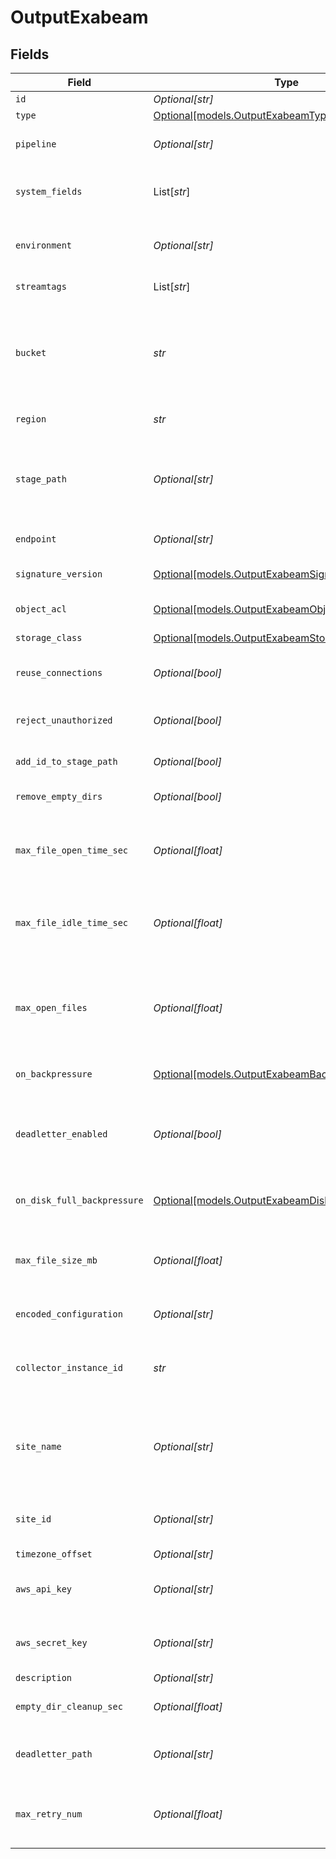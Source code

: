 # OutputExabeam


## Fields

| Field                                                                                                                                                                                           | Type                                                                                                                                                                                            | Required                                                                                                                                                                                        | Description                                                                                                                                                                                     |
| ----------------------------------------------------------------------------------------------------------------------------------------------------------------------------------------------- | ----------------------------------------------------------------------------------------------------------------------------------------------------------------------------------------------- | ----------------------------------------------------------------------------------------------------------------------------------------------------------------------------------------------- | ----------------------------------------------------------------------------------------------------------------------------------------------------------------------------------------------- |
| `id`                                                                                                                                                                                            | *Optional[str]*                                                                                                                                                                                 | :heavy_minus_sign:                                                                                                                                                                              | Unique ID for this output                                                                                                                                                                       |
| `type`                                                                                                                                                                                          | [Optional[models.OutputExabeamType]](../models/outputexabeamtype.md)                                                                                                                            | :heavy_minus_sign:                                                                                                                                                                              | N/A                                                                                                                                                                                             |
| `pipeline`                                                                                                                                                                                      | *Optional[str]*                                                                                                                                                                                 | :heavy_minus_sign:                                                                                                                                                                              | Pipeline to process data before sending out to this output                                                                                                                                      |
| `system_fields`                                                                                                                                                                                 | List[*str*]                                                                                                                                                                                     | :heavy_minus_sign:                                                                                                                                                                              | Fields to automatically add to events, such as cribl_pipe. Supports wildcards.                                                                                                                  |
| `environment`                                                                                                                                                                                   | *Optional[str]*                                                                                                                                                                                 | :heavy_minus_sign:                                                                                                                                                                              | Optionally, enable this config only on a specified Git branch. If empty, will be enabled everywhere.                                                                                            |
| `streamtags`                                                                                                                                                                                    | List[*str*]                                                                                                                                                                                     | :heavy_minus_sign:                                                                                                                                                                              | Tags for filtering and grouping in @{product}                                                                                                                                                   |
| `bucket`                                                                                                                                                                                        | *str*                                                                                                                                                                                           | :heavy_check_mark:                                                                                                                                                                              | Name of the destination bucket. A constant or a JavaScript expression that can only be evaluated at init time. Example of referencing a JavaScript Global Variable: `myBucket-${C.vars.myVar}`. |
| `region`                                                                                                                                                                                        | *str*                                                                                                                                                                                           | :heavy_check_mark:                                                                                                                                                                              | Region where the bucket is located                                                                                                                                                              |
| `stage_path`                                                                                                                                                                                    | *Optional[str]*                                                                                                                                                                                 | :heavy_minus_sign:                                                                                                                                                                              | Filesystem location in which to buffer files, before compressing and moving to final destination. Use performant and stable storage.                                                            |
| `endpoint`                                                                                                                                                                                      | *Optional[str]*                                                                                                                                                                                 | :heavy_minus_sign:                                                                                                                                                                              | Google Cloud Storage service endpoint                                                                                                                                                           |
| `signature_version`                                                                                                                                                                             | [Optional[models.OutputExabeamSignatureVersion]](../models/outputexabeamsignatureversion.md)                                                                                                    | :heavy_minus_sign:                                                                                                                                                                              | Signature version to use for signing Google Cloud Storage requests                                                                                                                              |
| `object_acl`                                                                                                                                                                                    | [Optional[models.OutputExabeamObjectACL]](../models/outputexabeamobjectacl.md)                                                                                                                  | :heavy_minus_sign:                                                                                                                                                                              | Object ACL to assign to uploaded objects                                                                                                                                                        |
| `storage_class`                                                                                                                                                                                 | [Optional[models.OutputExabeamStorageClass]](../models/outputexabeamstorageclass.md)                                                                                                            | :heavy_minus_sign:                                                                                                                                                                              | Storage class to select for uploaded objects                                                                                                                                                    |
| `reuse_connections`                                                                                                                                                                             | *Optional[bool]*                                                                                                                                                                                | :heavy_minus_sign:                                                                                                                                                                              | Reuse connections between requests, which can improve performance                                                                                                                               |
| `reject_unauthorized`                                                                                                                                                                           | *Optional[bool]*                                                                                                                                                                                | :heavy_minus_sign:                                                                                                                                                                              | Reject certificates that cannot be verified against a valid CA, such as self-signed certificates                                                                                                |
| `add_id_to_stage_path`                                                                                                                                                                          | *Optional[bool]*                                                                                                                                                                                | :heavy_minus_sign:                                                                                                                                                                              | Add the Output ID value to staging location                                                                                                                                                     |
| `remove_empty_dirs`                                                                                                                                                                             | *Optional[bool]*                                                                                                                                                                                | :heavy_minus_sign:                                                                                                                                                                              | Remove empty staging directories after moving files                                                                                                                                             |
| `max_file_open_time_sec`                                                                                                                                                                        | *Optional[float]*                                                                                                                                                                               | :heavy_minus_sign:                                                                                                                                                                              | Maximum amount of time to write to a file. Files open for longer than this will be closed and moved to final output location.                                                                   |
| `max_file_idle_time_sec`                                                                                                                                                                        | *Optional[float]*                                                                                                                                                                               | :heavy_minus_sign:                                                                                                                                                                              | Maximum amount of time to keep inactive files open. Files open for longer than this will be closed and moved to final output location.                                                          |
| `max_open_files`                                                                                                                                                                                | *Optional[float]*                                                                                                                                                                               | :heavy_minus_sign:                                                                                                                                                                              | Maximum number of files to keep open concurrently. When exceeded, @{product} will close the oldest open files and move them to the final output location.                                       |
| `on_backpressure`                                                                                                                                                                               | [Optional[models.OutputExabeamBackpressureBehavior]](../models/outputexabeambackpressurebehavior.md)                                                                                            | :heavy_minus_sign:                                                                                                                                                                              | How to handle events when all receivers are exerting backpressure                                                                                                                               |
| `deadletter_enabled`                                                                                                                                                                            | *Optional[bool]*                                                                                                                                                                                | :heavy_minus_sign:                                                                                                                                                                              | If a file fails to move to its final destination after the maximum number of retries, move it to a designated directory to prevent further errors                                               |
| `on_disk_full_backpressure`                                                                                                                                                                     | [Optional[models.OutputExabeamDiskSpaceProtection]](../models/outputexabeamdiskspaceprotection.md)                                                                                              | :heavy_minus_sign:                                                                                                                                                                              | How to handle events when disk space is below the global 'Min free disk space' limit                                                                                                            |
| `max_file_size_mb`                                                                                                                                                                              | *Optional[float]*                                                                                                                                                                               | :heavy_minus_sign:                                                                                                                                                                              | Maximum uncompressed output file size. Files of this size will be closed and moved to final output location.                                                                                    |
| `encoded_configuration`                                                                                                                                                                         | *Optional[str]*                                                                                                                                                                                 | :heavy_minus_sign:                                                                                                                                                                              | Enter an encoded string containing Exabeam configurations                                                                                                                                       |
| `collector_instance_id`                                                                                                                                                                         | *str*                                                                                                                                                                                           | :heavy_check_mark:                                                                                                                                                                              | ID of the Exabeam Collector where data should be sent. Example: 11112222-3333-4444-5555-666677778888<br/>                                                                                       |
| `site_name`                                                                                                                                                                                     | *Optional[str]*                                                                                                                                                                                 | :heavy_minus_sign:                                                                                                                                                                              | Constant or JavaScript expression to create an Exabeam site name. Values that aren't successfully evaluated will be treated as string constants.                                                |
| `site_id`                                                                                                                                                                                       | *Optional[str]*                                                                                                                                                                                 | :heavy_minus_sign:                                                                                                                                                                              | Exabeam site ID. If left blank, @{product} will use the value of the Exabeam site name.                                                                                                         |
| `timezone_offset`                                                                                                                                                                               | *Optional[str]*                                                                                                                                                                                 | :heavy_minus_sign:                                                                                                                                                                              | N/A                                                                                                                                                                                             |
| `aws_api_key`                                                                                                                                                                                   | *Optional[str]*                                                                                                                                                                                 | :heavy_minus_sign:                                                                                                                                                                              | HMAC access key. Can be a constant or a JavaScript expression, such as `${C.env.GCS_ACCESS_KEY}`.                                                                                               |
| `aws_secret_key`                                                                                                                                                                                | *Optional[str]*                                                                                                                                                                                 | :heavy_minus_sign:                                                                                                                                                                              | HMAC secret. Can be a constant or a JavaScript expression, such as `${C.env.GCS_SECRET}`.                                                                                                       |
| `description`                                                                                                                                                                                   | *Optional[str]*                                                                                                                                                                                 | :heavy_minus_sign:                                                                                                                                                                              | N/A                                                                                                                                                                                             |
| `empty_dir_cleanup_sec`                                                                                                                                                                         | *Optional[float]*                                                                                                                                                                               | :heavy_minus_sign:                                                                                                                                                                              | How frequently, in seconds, to clean up empty directories                                                                                                                                       |
| `deadletter_path`                                                                                                                                                                               | *Optional[str]*                                                                                                                                                                                 | :heavy_minus_sign:                                                                                                                                                                              | Storage location for files that fail to reach their final destination after maximum retries are exceeded                                                                                        |
| `max_retry_num`                                                                                                                                                                                 | *Optional[float]*                                                                                                                                                                               | :heavy_minus_sign:                                                                                                                                                                              | The maximum number of times a file will attempt to move to its final destination before being dead-lettered                                                                                     |